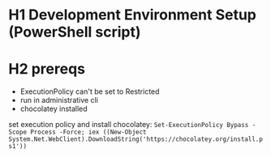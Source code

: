 # H1 Development Environment Setup (PowerShell script)

# H2 prereqs

* ExecutionPolicy can't be set to Restricted
* run in administrative cli
* chocolatey installed

set execution policy and install chocolatey:
`Set-ExecutionPolicy Bypass -Scope Process -Force; iex ((New-Object System.Net.WebClient).DownloadString('https://chocolatey.org/install.ps1'))`
